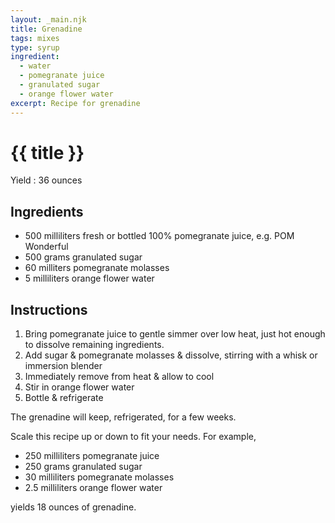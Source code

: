 ```yaml
---
layout: _main.njk
title: Grenadine
tags: mixes
type: syrup
ingredient:
  - water
  - pomegranate juice
  - granulated sugar
  - orange flower water
excerpt: Recipe for grenadine
---
```


<!-- markdownlint-disable MD025 -->
# {{ title }}
<!-- markdownlint-enable MD025 -->

Yield
  : 36 ounces

## Ingredients

* 500 milliliters fresh or bottled 100% <span data-pagefind-filter="Ingredient">pomegranate juice</span>, e.g. POM Wonderful
* 500 grams granulated sugar
* 60 milliters <span data-pagefind-filter="Ingredient">pomegranate molasses</span>
* 5 milliliters <span data-pagefind-filter="Ingredient">orange flower water</span>

## Instructions

1. Bring pomegranate juice to gentle simmer over low heat, just hot enough to dissolve remaining ingredients.
2. Add sugar & pomegranate molasses & dissolve, stirring with a whisk or immersion blender
3. Immediately remove from heat & allow to cool
4. Stir in orange flower water
5. Bottle & refrigerate

<tiki-callout type="note">

  The grenadine will keep, refrigerated, for a few weeks.

</tiki-callout>

<tiki-callout type="tip">

  Scale this recipe up or down to fit your needs. For example,

* 250 milliliters pomegranate juice
* 250 grams granulated sugar
* 30 milliliters pomegranate molasses
* 2.5 milliliters orange flower water

yields 18 ounces of grenadine.

</tiki-callout>
